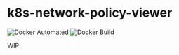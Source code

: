k8s-network-policy-viewer
=========================

![Docker Automated](https://img.shields.io/docker/automated/gerald1248/k8s-network-policy-viewer.svg)
![Docker Build](https://img.shields.io/docker/build/gerald1248/k8s-network-policy-viewer.svg)

WIP 
